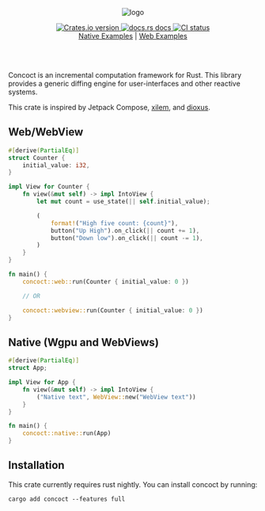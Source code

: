 <p align="center">
  <img alt="logo" src="./logo.png">
</p>

<div align="center">
 <a href="https://crates.io/crates/concoct">
    <img src="https://img.shields.io/crates/v/concoct?style=flat-square"
    alt="Crates.io version" />
  </a>
  <a href="https://docs.rs/concoct">
    <img src="https://img.shields.io/badge/docs-latest-blue.svg?style=flat-square"
      alt="docs.rs docs" />
  </a>
   <a href="https://github.com/concoct-rs/concoct/actions">
    <img src="https://github.com/matthunz/concoct/actions/workflows/rust.yml/badge.svg"
      alt="CI status" />
  </a>
</div>

<div align="center">
 <a href="https://github.com/concoct-rs/concoct/tree/main/concoct_examples">Native Examples</a>
  |
 <a href="https://github.com/concoct-rs/concoct/tree/main/web_examples">Web Examples</a>
</div>

<br /><br />

Concoct is an incremental computation framework for Rust.
This library provides a generic diffing engine for user-interfaces and other reactive systems.

This crate is inspired by Jetpack Compose, [xilem](https://github.com/linebender/xilem), and [dioxus](https://github.com/dioxuslabs/dioxus).


## Web/WebView
```rust
#[derive(PartialEq)]
struct Counter {
    initial_value: i32,
}

impl View for Counter {
    fn view(&mut self) -> impl IntoView {
        let mut count = use_state(|| self.initial_value);

        (
            format!("High five count: {count}"),
            button("Up High").on_click(|| count += 1),
            button("Down low").on_click(|| count -= 1),
        )
    }
}

fn main() {
    concoct::web::run(Counter { initial_value: 0 })

    // OR

    concoct::webview::run(Counter { initial_value: 0 })
}
```

## Native (Wgpu and WebViews)
```rust
#[derive(PartialEq)]
struct App;

impl View for App {
    fn view(&mut self) -> impl IntoView {
        ("Native text", WebView::new("WebView text"))
    }
}

fn main() {
    concoct::native::run(App)
}
```

## Installation
This crate currently requires rust nightly.
You can install concoct by running:
```
cargo add concoct --features full
```
